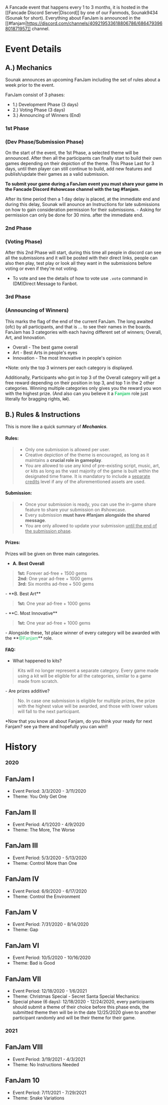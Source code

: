 A Fancade event that happens every 1 to 3 months, it is hosted in the [[Fancade Discord Server|Discord]] by one of our Fanmods, Sounak9434 (Sounak for short). Everything about FanJam is announced in the [[#fanjam|https://discord.com/channels/409219533618806786/686479396801871957]] channel.

# Event Details

## A.) Mechanics
Sounak announces an upcoming FanJam including the set of rules about a week prior to the event. 

FanJam consist of 3 phases:

- 1.) Development Phase (3 days)
- 2.) Voting Phase (3 days)
- 3.) Announcing of Winners (End)

### 1st Phase 
### (Dev Phase/Submission Phase) 
On the start of the event, the 1st Phase, a selected theme will be announced. After then all the participants can finally start to build their own games depending on their depiction of the theme. This Phase Last for 3 days, until then player can still continue to build, add new features and publish/update their games as a valid submission.

 **To submit your game during a FanJam event you must share your game in the Fancade Discord #showcase channel with the tag #fanjam.**
 
After its time period then a 1 day delay is placed, at the immediate end and during this delay, Sounak will anounce an Instructions for late submissions on how to gain consideration permission for their submissions. - Asking for permission can only be done for 30 mins. after the immediate end.

### 2nd Phase 
### (Voting Phase)
After this 2nd Phase will start, during this time all people in discord can see all the submissions and it will be posted with their direct links, people can also then play, test play or look all they want in the submissions before voting or even if they're not voting.
- To vote and see the details of how to vote use `.vote` command  in (DM)Direct Message to Fanbot.

### 3rd Phase 
### (Announcing of Winners)
This marks the flag of the end of the current FanJam. The long awaited (ofc) by all participants, and that is ... to see their names in the boards. FanJam has 3 categories with each having different set of winners; Overall, Art, and Innovation.

- Overall - The best game overall
- Art - Best Arts in people's eyes
- Innovation - The most Innovative in people's opinion

*Note: only the top 3 winners per each category is displayed.

Additionally, Participants who got in top 3 of the Overall category will get a free reward depending on their position in top 3, and top 1 in the 2 other categories. Winning multiple categories only gives you the reward you won with the highest prize. (And also can you believe it a **<font color="2ecc71">Fanjam</font>** role just literally for bragging rights, ~~lol~~).

## B.) Rules & Instructions
This is more like a quick summary of ***Mechanics***.

#### Rules:
> - Only one submission is allowed per user.
> - Creative depiction of the theme is encouraged, as long as it maintains a **crucial role in gameplay**.
> - You are allowed to use any kind of pre-existing script, music, art, or kits as long as the vast majority of the game is built within the designated time frame. It is mandatory to include a <u>separate credits</u> level if any of the aforementioned assets are used.

#### Submission:
> - Once your submission is ready, you can use the in-game share feature to share your submission on #showcase.
> - Every submission **must have #fanjam alongside the shared message**.
> - You are only allowed to update your submission <u>until the end of the submission phase</u>.

#### Prizes:

Prizes will be given on three main categories.
- **A. Best Overall**  
<blockquote>
<b>1st:</b> Forever ad-free + 1500 gems  
<br><b>2nd:</b> One year ad-free + 1000 gems  
<br><b>3rd:</b> Six months ad-free + 500 gems  
</blockquote>
- **B. Best Art** 
<blockquote>
<b>1st:</b> One year ad-free + 1000 gems
</blockquote>
- **C. Most Innovative** 
<blockquote>
<b>1st:</b> One year ad-free + 1000 gems
</blockquote>
- Alongside these, 1st place winner of every category will be awarded with the **<font color="2ecc71">@Fanjam</font>** role.

#### FAQ:
- What happened to kits?
<blockquote>
Kits will no longer represent a separate category. Every game made using a kit will be eligible for all the categories, similar to a game made from scratch.
</blockquote>
- Are prizes additive?
<blockquote>
No. In case one submission is eligible for multiple prizes, the prize with the highest value will be awarded, and those with lower values will fall to the next participant.
</blockquote>
*Now that you know all about Fanjam, do you think your ready for next Fanjam? see ya there and hopefully you can win!!

# History 
### 2020

## FanJam I
- Event Period: 3/3/2020 - 3/11/2020
- Theme: You Only Get One

## FanJam II
- Event Period: 4/1/2020 - 4/9/2020
- Theme: The More, The Worse

## FanJam III
- Event Period: 5/3/2020 - 5/13/2020
- Theme: Control More than One

## FanJam IV
- Event Period: 6/9/2020 - 6/17/2020
- Theme: Control the Environment

## FanJam V
- Event Period: 7/31/2020 - 8/14/2020
- Theme: Gap

## FanJam VI
- Event Period: 10/5/2020 - 10/16/2020
- Theme: Bad is Good

## FanJam VII
- Event Period: 12/18/2020 - 1/6/2021
- Theme: Christmas Special - Secret Santa
Special Mechanics: 
- Special phase (6 days): 
12/18/2020 - 12/24/2020, every participants should submit a theme of their choice before this phase ends, the submitted theme then will be in the date 12/25/2020 given to another participant randomly and will be their theme for their game.

### 2021

## FanJam VIII
- Event Period: 3/19/2021 - 4/3/2021
- Theme: No Instructions Needed

## FanJam 10
- Event Period: 7/11/2021 - 7/29/2021
- Theme: Snake Variations